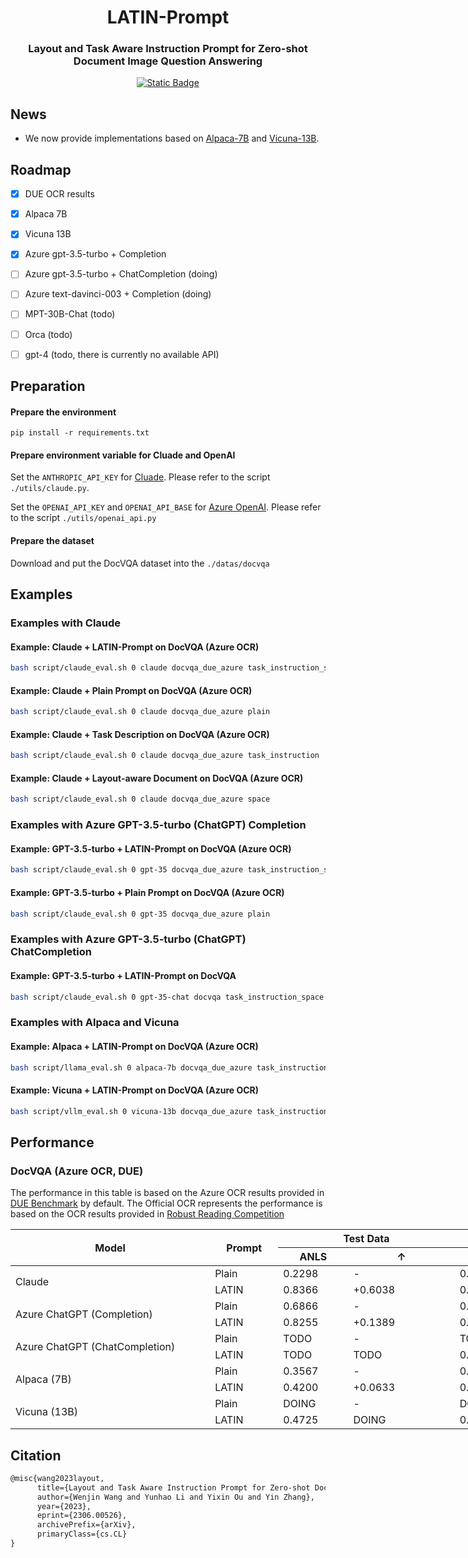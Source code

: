 <h1 align="center">
LATIN-Prompt
</h1>

<h3 align="center">
Layout and Task Aware Instruction Prompt for Zero-shot Document Image Question Answering
</h3>

<p align="center">
  <a href="https://arxiv.org/abs/2306.00526"><img alt="Static Badge" src="https://img.shields.io/badge/arXiv-Paper-<COLOR>.svg"></a>
</p>

## News
- We now provide implementations based on [Alpaca-7B](https://github.com/tatsu-lab/stanford_alpaca) and [Vicuna-13B](https://github.com/vllm-project/vllm). 

## Roadmap
- [x] DUE OCR results
- [x] Alpaca 7B
- [x] Vicuna 13B
- [x] Azure gpt-3.5-turbo + Completion
- [ ] Azure gpt-3.5-turbo + ChatCompletion (doing)
- [ ] Azure text-davinci-003 + Completion (doing)
- [ ] MPT-30B-Chat (todo)
- [ ] Orca (todo)
- [ ] gpt-4 (todo, there is currently no available API)


## Preparation
#### Prepare the environment
`pip install -r requirements.txt`

#### Prepare environment variable for Cluade and OpenAI
Set the `ANTHROPIC_API_KEY` for [Cluade](https://docs.anthropic.com/claude/docs). Please refer to the script `./utils/claude.py`.

Set the `OPENAI_API_KEY` and `OPENAI_API_BASE` for [Azure OpenAI](https://learn.microsoft.com/en-us/azure/cognitive-services/openai/overview). Please refer to the script `./utils/openai_api.py`

#### Prepare the dataset
Download and put the DocVQA dataset into the `./datas/docvqa`

## Examples
### Examples with Claude

#### Example: Claude + LATIN-Prompt on DocVQA (Azure OCR)
```bash
bash script/claude_eval.sh 0 claude docvqa_due_azure task_instruction_space
```

#### Example: Claude + Plain Prompt on DocVQA (Azure OCR)
```bash
bash script/claude_eval.sh 0 claude docvqa_due_azure plain
```

#### Example: Claude + Task Description on DocVQA (Azure OCR)
```bash
bash script/claude_eval.sh 0 claude docvqa_due_azure task_instruction
```

#### Example: Claude + Layout-aware Document on DocVQA (Azure OCR)
```bash
bash script/claude_eval.sh 0 claude docvqa_due_azure space
```

### Examples with Azure GPT-3.5-turbo (ChatGPT) Completion
#### Example: GPT-3.5-turbo + LATIN-Prompt on DocVQA (Azure OCR)
```bash
bash script/claude_eval.sh 0 gpt-35 docvqa_due_azure task_instruction_space
```

#### Example: GPT-3.5-turbo + Plain Prompt on DocVQA (Azure OCR)
```bash
bash script/claude_eval.sh 0 gpt-35 docvqa_due_azure plain
```

### Examples with Azure GPT-3.5-turbo (ChatGPT) ChatCompletion
#### Example: GPT-3.5-turbo + LATIN-Prompt on DocVQA
```bash
bash script/claude_eval.sh 0 gpt-35-chat docvqa task_instruction_space
```

### Examples with Alpaca and Vicuna
#### Example: Alpaca + LATIN-Prompt on DocVQA (Azure OCR)
```bash
bash script/llama_eval.sh 0 alpaca-7b docvqa_due_azure task_instruction_space
```

#### Example: Vicuna + LATIN-Prompt on DocVQA (Azure OCR)
```bash
bash script/vllm_eval.sh 0 vicuna-13b docvqa_due_azure task_instruction_space
```

## Performance
### DocVQA (Azure OCR, DUE)
The performance in this table is based on the Azure OCR results provided in [DUE Benchmark](https://github.com/due-benchmark) by default.
The Official OCR represents the performance is based on the OCR results provided in [Robust Reading Competition](https://rrc.cvc.uab.es/?com=introduction)
<table style="undefined;table-layout: fixed; width: 1204px">
<colgroup>
<col style="width: 319.2px">
<col style="width: 109.2px">
<col style="width: 112.2px">
<col style="width: 170.2px">
<col style="width: 264.2px">
<col style="width: 229.2px">
</colgroup>
<thead>
  <tr>
    <th rowspan="2">Model</th>
    <th rowspan="2">Prompt</th>
    <th colspan="2">Test Data</th>
    <th colspan="2">Val Data</th>
  </tr>
  <tr>
    <th>ANLS</th>
    <th>↑</th>
    <th>ANLS</th>
    <th>↑</th>
  </tr>
</thead>
<tbody>
  <tr>
    <td rowspan="2">Claude</td>
    <td>Plain</td>
    <td>0.2298</td>
    <td>-</td>
    <td>0.2144</td>
    <td>-</td>
  </tr>
  <tr>
    <td>LATIN</td>
    <td>0.8366</td>
    <td>+0.6038</td>
    <td>0.8311</td>
    <td>+0.6167</td>
  </tr>
  <tr>
    <td rowspan="2">Azure ChatGPT (Completion)</td>
    <td>Plain</td>
    <td>0.6866</td>
    <td>-</td>
    <td>0.6795</td>
    <td>-</td>
  </tr>
  <tr>
    <td>LATIN</td>
    <td>0.8255</td>
    <td>+0.1389</td>
    <td>0.8135</td>
    <td>+0.1340</td>
  </tr>
  <tr>
    <td rowspan="2">Azure ChatGPT (ChatCompletion)</td>
    <td>Plain</td>
    <td>TODO</td>
    <td>-</td>
    <td>TODO</td>
    <td>-</td>
  </tr>
  <tr>
    <td>LATIN</td>
    <td>TODO</td>
    <td>TODO</td>
    <td>0.5954 (Official OCR)</td>
    <td>TODO</td>
  </tr>
  <tr>
    <td rowspan="2">Alpaca (7B)</td>
    <td>Plain</td>
    <td>0.3567</td>
    <td>-</td>
    <td>0.3506</td>
    <td>-</td>
  </tr>
  <tr>
    <td>LATIN</td>
    <td>0.4200</td>
    <td>+0.0633</td>
    <td>0.4304</td>
    <td>+0.0798 </td>
  </tr>
  <tr>
    <td rowspan="2">Vicuna (13B)</td>
    <td>Plain</td>
    <td>DOING</td>
    <td>-</td>
    <td>DOING</td>
    <td>-</td>
  </tr>
  <tr>
    <td>LATIN</td>
    <td>0.4725 </td>
    <td>DOING</td>
    <td>0.4597 </td>
    <td>DOING</td>
  </tr>
</tbody>
</table>

## Citation
```latex
@misc{wang2023layout,
      title={Layout and Task Aware Instruction Prompt for Zero-shot Document Image Question Answering}, 
      author={Wenjin Wang and Yunhao Li and Yixin Ou and Yin Zhang},
      year={2023},
      eprint={2306.00526},
      archivePrefix={arXiv},
      primaryClass={cs.CL}
}
```
